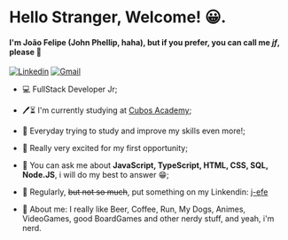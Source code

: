 # Hello Stranger, Welcome! 😀.

#### I'm João Felipe (John Phellip, haha), but if you prefer, you can call me *jf*,  please 👏

[![Linkedin](https://img.shields.io/badge/LinkedIn-0077B5?style=for-the-badge&logo=linkedin&logoColor=white)](https://www.linkedin.com/in/joão-felipe-jf-3685bb231/)     [![Gmail](https://img.shields.io/badge/Gmail-D14836?style=for-the-badge&logo=gmail&logoColor=white)](https://mail.google.com/mail/u/0/#inbox?compose=GTvVlcSMTRpJLJhZFJJLCXczHnFDRVPsLgmbKWkgcSqvvSxHWXvCsWWBsGLKQDkRbVcxzHqbVZjfn)


- 💻 FullStack Developer Jr;

- 🖊⏳ I'm currently studying at [Cubos Academy](https://github.com/cubos-academy);

- 📆 Everyday trying to study and improve my skills even more!;

- 👀 Really very excited for my first opportunity;

- 💬 You can ask me about  **JavaScript, TypeScript, HTML, CSS, SQL, Node.JS**, i will do my best to answer 😁;

- 📌 Regularly, ~~but not so much~~, put something on my Linkendin: [j-efe](https://www.linkedin.com/in/joão-felipe-jf-3685bb231/)

- 🧩 About me: I really like Beer, Coffee, Run, My Dogs, Animes, VideoGames, good BoardGames and other nerdy stuff, and yeah, i'm nerd.
